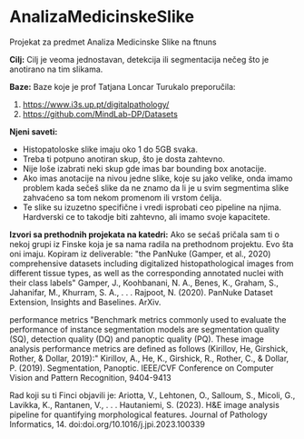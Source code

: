 # AnalizaMedicinskeSlike
 Projekat za predmet Analiza Medicinske Slike na ftnuns

**Cilj:**
Cilj je veoma jednostavan, detekcija ili segmentacija nečeg što je anotirano na tim slikama.

**Baze:**
Baze koje je prof Tatjana Loncar Turukalo preporučila:
1. https://www.i3s.up.pt/digitalpathology/
2. https://github.com/MindLab-DP/Datasets 

**Njeni saveti:**
- Histopatoloske slike imaju oko 1 do 5GB svaka.
- Treba ti potpuno anotiran skup, što je dosta zahtevno.
- Nije loše izabrati neki skup gde imas bar bounding box anotacije.
- Ako imas anotacije na nivou jedne slike, koje su jako velike, 
  onda imamo problem kada sečeš slike da ne znamo da li je u svim segmentima slike 
  zahvaćeno sa tom nekom promenom ili vrstom ćelija.
- Te slike su izuzetno specifične i vredi isprobati ceo pipeline na njima. 
  Hardverski ce to takodje biti zahtevno, ali imamo svoje kapacitete.

**Izvori sa prethodnih projekata na katedri:**
Ako se sećaš pričala sam ti o nekoj grupi iz Finske koja je sa nama radila na prethodnom projektu. 
Evo šta oni imaju. Kopiram iz deliverable:
"the PanNuke (Gamper, et al., 2020) comprehensive datasets including digitalized histopathological images from different tissue types, as well as the corresponding annotated nuclei with their class labels"
Gamper, J., Koohbanani, N. A., Benes, K., Graham, S., Jahanifar, M., Khurram, S. A., . . . Rajpoot, N. (2020). PanNuke Dataset Extension, Insights and Baselines. ArXiv.


performance metrics "Benchmark metrics commonly used to evaluate the performance of instance segmentation models are segmentation quality (SQ), detection quality (DQ) and panoptic quality (PQ). These image analysis performance metrics are defined as follows (Kirillov, He, Girshick, Rother, & Dollar, 2019):"
Kirillov, A., He, K., Girshick, R., Rother, C., & Dollar, P. (2019). Segmentation, Panoptic. IEEE/CVF Conference on Computer Vision and Pattern Recognition, 9404-9413


Rad koji su ti Finci objavili je:
Ariotta, V., Lehtonen, O., Salloum, S., Micoli, G., Lavikka, K., Rantanen, V., . . . Hautaniemi, S. (2023). H&E image analysis pipeline for quantifying morphological features. Journal of Pathology Informatics, 14. doi:doi.org/10.1016/j.jpi.2023.100339